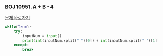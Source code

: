 ### BOJ 10951. A + B - 4

[문제 바로가기](https://boj.kr/10951)

```python
while(True):
    try:
        inputNum = input()
        print(int(inputNum.split(" ")[0]) + int(inputNum.split(" ")[1]))
    except:
        break
```